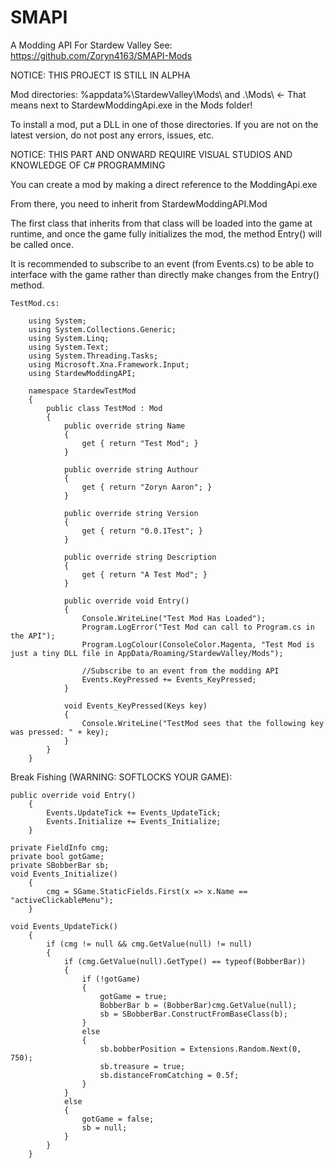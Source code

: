 # SMAPI
A Modding API For Stardew Valley
See: https://github.com/Zoryn4163/SMAPI-Mods

NOTICE: THIS PROJECT IS STILL IN ALPHA

Mod directories: %appdata%\StardewValley\Mods\ and .\Mods\ <- That means next to StardewModdingApi.exe in the Mods folder!

To install a mod, put a DLL in one of those directories. If you are not on the latest version, do not post any errors, issues, etc.



NOTICE: THIS PART AND ONWARD REQUIRE VISUAL STUDIOS AND KNOWLEDGE OF C# PROGRAMMING

You can create a mod by making a direct reference to the ModdingApi.exe

From there, you need to inherit from StardewModdingAPI.Mod

The first class that inherits from that class will be loaded into the game at runtime, and once the game fully initializes the mod, the method Entry() will be called once.

It is recommended to subscribe to an event (from Events.cs) to be able to interface with the game rather than directly make changes from the Entry() method.


    TestMod.cs:
    
        using System;
        using System.Collections.Generic;
        using System.Linq;
        using System.Text;
        using System.Threading.Tasks;
        using Microsoft.Xna.Framework.Input;
        using StardewModdingAPI;

        namespace StardewTestMod
        {
            public class TestMod : Mod
            {
                public override string Name
                {
                    get { return "Test Mod"; }
                }

                public override string Authour
                {
                    get { return "Zoryn Aaron"; }
                }

                public override string Version
                {
                    get { return "0.0.1Test"; }
                }

                public override string Description
                {
                    get { return "A Test Mod"; }
                }

                public override void Entry()
                {
                    Console.WriteLine("Test Mod Has Loaded");
                    Program.LogError("Test Mod can call to Program.cs in the API");
                    Program.LogColour(ConsoleColor.Magenta, "Test Mod is just a tiny DLL file in AppData/Roaming/StardewValley/Mods");
                    
                    //Subscribe to an event from the modding API
                    Events.KeyPressed += Events_KeyPressed;
                }

                void Events_KeyPressed(Keys key)
                {
                    Console.WriteLine("TestMod sees that the following key was pressed: " + key);
                }
            }
        }
        
        
Break Fishing (WARNING: SOFTLOCKS YOUR GAME):

    public override void Entry()
        {
            Events.UpdateTick += Events_UpdateTick;
            Events.Initialize += Events_Initialize;
        }
    
    private FieldInfo cmg;
    private bool gotGame;
    private SBobberBar sb;
    void Events_Initialize()
        {
            cmg = SGame.StaticFields.First(x => x.Name == "activeClickableMenu");
        }
    
    void Events_UpdateTick()
        {
            if (cmg != null && cmg.GetValue(null) != null)
            {
                if (cmg.GetValue(null).GetType() == typeof(BobberBar))
                {
                    if (!gotGame)
                    {
                        gotGame = true;
                        BobberBar b = (BobberBar)cmg.GetValue(null);
                        sb = SBobberBar.ConstructFromBaseClass(b);
                    }
                    else
                    {
                        sb.bobberPosition = Extensions.Random.Next(0, 750);
                        sb.treasure = true;
                        sb.distanceFromCatching = 0.5f;
                    }
                }
                else
                {
                    gotGame = false;
                    sb = null;
                }
            }
        }